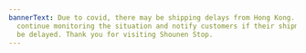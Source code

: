 ```yaml
---
bannerText: Due to covid, there may be shipping delays from Hong Kong. We will
  continue monitoring the situation and notify customers if their shipments will
  be delayed. Thank you for visiting Shounen Stop.
---
```

